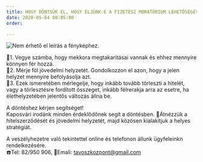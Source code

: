 ```yaml
---
title: HOGY DÖNTSÜK EL, HOGY ÉLJÜNK-E A FIZETÉSI MORATÓRIUM LEHETŐSÉGÉVEL?
date: 2020-05-04 00:05:00
order: 

---
```

![Nem érhető el leírás a fényképhez.](https://scontent-vie1-1.xx.fbcdn.net/v/t1.0-9/95779137_939052193194286_8705606891734040576_n.png?_nc_cat=106&_nc_sid=8024bb&_nc_ohc=u5laxgvElIoAX9HeV2n&_nc_ht=scontent-vie1-1.xx&oh=7c9b1ad1a25cc6335648f26262c9753e&oe=5EF05A4E)

📌1. Vegye számba, hogy mekkora megtakarításai vannak és ehhez mennyire könnyen fér hozzá.  
📌2. Mérje föl jövedelmi helyzetét. Gondolkozzon el azon, hogy a jelen helyzet mennyire befolyásolja azt.  
📌3. Ezek ismeretében mérlegelje, hogy inkább tovább törleszti a hitelét, vagy a törlesztésre fordított összeget, inkább félrerakja arra az esetre, ha élethelyzetében jelentős változás állna be.  
  
A döntéshez kérjen segítséget!  
Kaposvári irodánk minden érdeklődőnek segít a döntésben. 🔎Átnézzük a hitelszerződését és jövedelmi helyzetét, majd közösen kialakítjuk a helyes stratégiát.  
  
A veszélyhezetre való tekintettel online és telefonon állunk ügyfeleinkn rendelkezésére.  
☎️Tel: 82/950 906, 📧Emali: tavoszkozpont@gmail.com